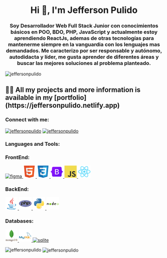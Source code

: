 <h1 align="center">Hi 👋, I'm Jefferson Pulido</h1>
<h3 align="center">Soy Desarrollador Web Full Stack Junior con conocimientos básicos en POO, BDO, PHP, JavaScript y
    actualmente estoy aprendiendo ReactJs, ademas de otras tecnologías para mantenerme siempre en la vanguardia con los
    lenguajes mas demandados. Me caracterizo por ser responsable y autónomo, autodidacta y líder, me gusta aprender de
    diferentes áreas y buscar las mejores soluciones al problema planteado.</h3>

<p align="left"> <img
        src="https://komarev.com/ghpvc/?username=jeffersonpulido&label=Profile%20views&color=dc3545&style=flat"
        alt="jeffersonpulido" /> </p>
<h2>👨‍💻 All my projects and more information is available in my [portfolio](https://jeffersonpulido.netlify.app)</h2>

<h3 align="left">Connect with me:</h3>
<p align="left">
    <a href="https://linkedin.com/in/jeffersonpulido" target="blank"><img align="center"
            src="https://raw.githubusercontent.com/rahuldkjain/github-profile-readme-generator/master/src/images/icons/Social/linked-in-alt.svg"
            alt="jeffersonpulido" height="30" width="40" /></a>
    <a href="https://github.com/JeffersonPulido" target="blank"><img align="center"
            src="https://raw.githubusercontent.com/rahuldkjain/github-profile-readme-generator/master/src/images/icons/Social/github.svg"
            alt="jeffersonpulido" height="30" width="40" /></a>
</p>


<h3 align="left">Languages and Tools:</h3>
<p align="left">
<h3 align="left">FrontEnd:</h3>
<a href="https://www.figma.com/" target="_blank" rel="noreferrer">
    <img src="https://www.vectorlogo.zone/logos/figma/figma-icon.svg" alt="figma" width="40" height="40" />
</a>
<a href="https://www.w3.org/html/" target="_blank" rel="noreferrer">
    <img src="https://raw.githubusercontent.com/devicons/devicon/master/icons/html5/html5-original.svg" alt="html5"
        width="40" height="40" />
</a>
<a href="https://www.w3schools.com/css/" target="_blank" rel="noreferrer">
    <img src="https://raw.githubusercontent.com/devicons/devicon/master/icons/css3/css3-original.svg" alt="css3"
        width="40" height="40" />
</a>
<a href="https://getbootstrap.com" target="_blank" rel="noreferrer">
    <img src="https://raw.githubusercontent.com/devicons/devicon/master/icons/bootstrap/bootstrap-original.svg"
        alt="bootstrap" width="40" height="40" />
</a>
<a href="https://developer.mozilla.org/en-US/docs/Web/JavaScript" target="_blank" rel="noreferrer">
    <img src="https://raw.githubusercontent.com/devicons/devicon/master/icons/javascript/javascript-original.svg"
        alt="javascript" width="40" height="40" />
</a>
<a href="https://es.reactjs.org" target="_blank" rel="noreferrer">
    <img src="https://raw.githubusercontent.com/devicons/devicon/master/icons/react/react-original.svg" alt="ReactJS"
        width="40" height="40" />
</a>
<h3 align="left">BackEnd:</h3>
<a href="https://www.java.com" target="_blank" rel="noreferrer">
    <img src="https://raw.githubusercontent.com/devicons/devicon/master/icons/java/java-original.svg" alt="java"
        width="40" height="40" />
</a>
<a href="https://www.php.net" target="_blank" rel="noreferrer">
    <img src="https://raw.githubusercontent.com/devicons/devicon/master/icons/php/php-original.svg" alt="php" width="40"
        height="40" />
</a>
<a href="https://www.python.org" target="_blank" rel="noreferrer">
    <img src="https://raw.githubusercontent.com/devicons/devicon/master/icons/python/python-original.svg" alt="python"
        width="40" height="40" />
</a>
<a href="https://nodejs.org" target="_blank" rel="noreferrer">
    <img src="https://raw.githubusercontent.com/devicons/devicon/master/icons/nodejs/nodejs-original-wordmark.svg"
        alt="nodejs" width="40" height="40" />
</a>
<h3 align="left">Databases:</h3>
<a href="https://www.mongodb.com/" target="_blank" rel="noreferrer">
    <img src="https://raw.githubusercontent.com/devicons/devicon/master/icons/mongodb/mongodb-original-wordmark.svg"
        alt="mongodb" width="40" height="40" />
</a>
<a href="https://www.mysql.com/" target="_blank" rel="noreferrer">
    <img src="https://raw.githubusercontent.com/devicons/devicon/master/icons/mysql/mysql-original-wordmark.svg"
        alt="mysql" width="40" height="40" />
</a>
<a href="https://www.sqlite.org/" target="_blank" rel="noreferrer">
    <img src="https://www.vectorlogo.zone/logos/sqlite/sqlite-icon.svg" alt="sqlite" width="40" height="40" /> </a>
</p>

<p><img align="left"
        src="https://github-readme-stats.vercel.app/api/top-langs?username=jeffersonpulido&show_icons=true&theme=synthwave&locale=en&layout=compact"
        alt="jeffersonpulido" /></p>

<p>&nbsp;<img align="center"
        src="https://github-readme-stats.vercel.app/api?username=jeffersonpulido&show_icons=true&theme=synthwave&locale=en"
        alt="jeffersonpulido" /></p>
